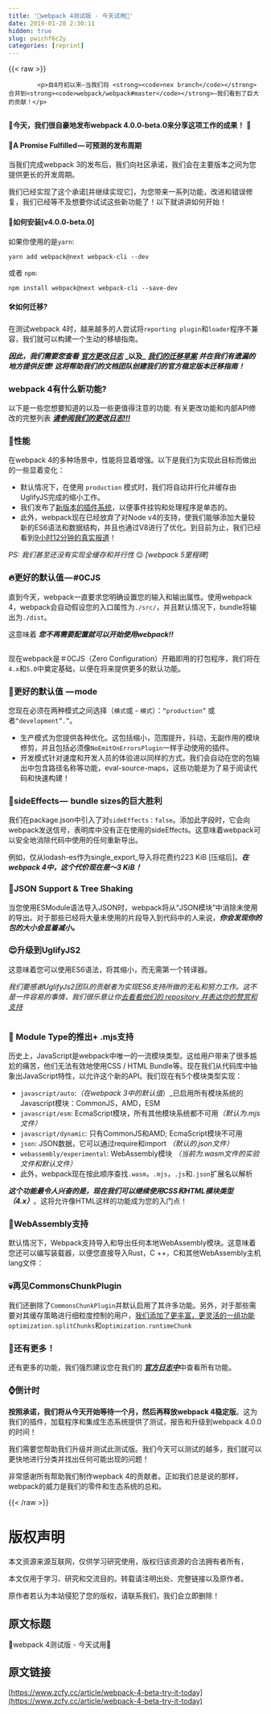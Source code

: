 ```yaml
---
title: '🚀webpack 4测试版 - 今天试用🚀' 
date: 2019-01-20 2:30:11
hidden: true
slug: pwichf6c2y
categories: [reprint]
---
```


{{< raw >}}

            <p>自8月初以来—当我们将 <strong><code>nex branch</code></strong>合并到<strong><code>webpack/webpack#master</code></strong>—我们看到了巨大的贡献！</p>
<p><img src="https://p0.ssl.qhimg.com/t018cd5d17891afe179.png" alt=""></p>
<p><strong>🎉今天，我们很自豪地发布webpack 4.0.0-beta.0来分享这项工作的成果！</strong> <strong>🎉</strong></p>
<h4>🎁A Promise Fulfilled — 可预测的发布周期</h4>
<p>当我们完成webpack 3的发布后，我们向社区承诺，我们会在主要版本之间为您提供更长的开发周期。</p>
<p>我们已经实现了这个承诺[并继续实现它]，为您带来一系列功能，改进和错误修复，我们已经等不及想要你试试这些新功能了！以下就讲讲如何开始！</p>
<h4>🤷‍如何安装[v4.0.0-beta.0]</h4>
<p>如果你使用的是<code>yarn</code>:</p>
<p><code>yarn add webpack@next webpack-cli --dev</code></p>
<p>或者 <code>npm</code>:</p>
<p><code>npm install webpack@next webpack-cli --save-dev</code></p>
<h4>🛠如何迁移?</h4>
<p>在测试webpack 4时，越来越多的人尝试将<code>reporting plugin</code>和<code>loader</code>程序不兼容，我们就可以构建一个生动的移植指南。</p>
<p><strong><em>因此，我们需要您查看</em></strong> <a href="https://github.com/webpack/webpack/releases/tag/v4.0.0-beta.0"><strong><em>官方更改日志</em></strong></a> <strong>_以及_</strong> <a href="https://github.com/webpack/webpack/issues/6357"><strong><em>我们的迁移草案</em></strong></a> <strong><em>并在我们有遗漏的地方提供反馈! 这将帮助我们的文档团队创建我们的官方稳定版本迁移指南！</em></strong></p>
<h3>webpack 4有什么新功能?</h3>
<p>以下是一些您想要知道的以及一些更值得注意的功能. 有关更改功能和内部API修改的完整列表 <a href="https://github.com/webpack/webpack/releases/tag/v4.0.0-beta.0"><strong><em>请参阅我们的更改日志!!!</em></strong></a></p>
<h3>🚀性能</h3>
<p>在webpack 4的多种场景中，性能将显着增强。以下是我们为实现此目标而做出的一些显着变化：</p>
<ul>
<li>默认情况下，在使用 <code>production</code> 模式时，我们将自动并行化并缓存由UglifyJS完成的缩小工作。</li>
<li>我们发布了<a href="https://github.com/webpack/tapable">新版本的插件系统</a>，以便事件挂钩和处理程序是单态的。</li>
<li>此外，webpack现在已经放弃了对Node v4的支持，使我们能够添加大量较新的ES6语法和数据结构，并且也通过V8进行了优化。到目前为止，我们已经看到<a href="https://github.com/webpack/webpack/issues/6248">9小时12分钟的真实报道</a>！</li>
</ul>
<p><em>PS: 我们甚至还没有实现全缓存和并行性</em> 😉 <em>[webpack 5里程碑]</em></p>
<h3>🔥更好的默认值 — #0CJS</h3>
<p>直到今天，webpack一直要求您明确设置您的输入和输出属性。使用webpack 4，webpack会自动假设您的入口属性为<code>./src/</code>，并且默认情况下，bundle将输出为<code>./dist</code>。</p>
<p>这意味着 <strong><em>您不再需要配置就可以开始使用webpack!!</em></strong></p>
<p><img src="https://p0.ssl.qhimg.com/t012e1f896458cc6ca4.png" alt=""></p>
<p>现在webpack是＃0CJS（Zero Configuration）开箱即用的打包程序，我们将在<code>4.x</code>和<code>5.0</code>中奠定基础，以便在将来提供更多的默认功能。</p>
<h3>💪更好的默认值  — mode</h3>
<p>您现在必须在两种模式之间选择（<code>模式</code>或 - <code>模式</code>）：<code>“production”</code> 或者<code>“development”.”</code>。</p>
<ul>
<li>生产模式为您提供各种优化。这包括缩小，范围提升，抖动，无副作用的模块修剪，并且包括必须像<code>NoEmitOnErrorsPlugin</code>一样手动使用的插件。</li>
<li>开发模式针对速度和开发人员的体验进以同样的方式，我们会自动在您的包输出中包含路径名称等功能，eval-source-maps，这些功能是为了易于阅读代码和快速构建！</li>
</ul>
<h3>🍰sideEffects —  bundle sizes的巨大胜利</h3>
<p>我们在package.json中引入了对<code>sideEffects：false</code>。添加此字段时，它会向webpack发送信号，表明库中没有正在使用的sideEffects。这意味着webpack可以安全地消除代码中使用的任何重新导出。</p>
<p>例如，仅从lodash-es作为single_export_导入将花费约223 KiB [压缩后]。<strong><em>在webpack 4中，这个代价现在是〜3 KiB！</em></strong></p>
<h3>🌳JSON Support &amp; Tree Shaking</h3>
<p>当您使用ESModule语法导入JSON时，webpack将从“JSON模块”中消除未使用的导出。对于那些已经将大量未使用的片段导入到代码中的人来说，<strong><em>你会发现你的包的大小会显着减小。</em></strong></p>
<h3>😍升级到UglifyJS2</h3>
<p>这意味着您可以使用ES6语法，将其缩小，而无需第一个转译器。</p>
<p><em>我们要感谢UglifyJs2团队的贡献者为实现ES6支持所做的无私和努力工作。这不是一件容易的事情，我们很乐意让你<a href="https://github.com/mishoo/UglifyJS2/graphs/contributors?from=2017-01-14&amp;to=2018-01-25&amp;type=c">去看看他们的 repository 并表达你的赞赏和支持</a></em></p>
<p><img src="https://p0.ssl.qhimg.com/t01ee970cd603f27fb4.png" alt=""></p>
<h3>🐐 Module Type的推出+ .mjs支持</h3>
<p>历史上，JavaScript是webpack中唯一的一流模块类型。这给用户带来了很多尴尬的痛苦，他们无法有效地使用CSS / HTML Bundle等。现在我们从代码库中抽象出JavaScript特性，以允许这个新的API。我们现在有5个模块类型实现：</p>
<ul>
<li><code>javascript/auto</code>:<em>（在webpack 3中的默认值</em>）_已启用所有模块系统的Javascript模块：CommonJS，AMD，ESM</li>
<li><code>javascript/esm</code>: EcmaScript模块，所有其他模块系统都不可用<em>（默认为.mjs文件）</em></li>
<li><code>javascript/dynamic</code>: 只有CommonJS和AMD; EcmaScript模块不可用</li>
<li><code>json</code>: JSON数据，它可以通过require和import <em>（默认的.json文件）</em></li>
<li><code>webassembly/experimental</code>: WebAssembly模块 <em>（当前为.wasm文件的实验文件和默认文件）</em></li>
<li>此外，webpack现在按此顺序查找<code>.wasm</code>，<code>.mjs</code>，<code>.js</code>和<code>.json</code>扩展名以解析</li>
</ul>
<p><strong><em>这个功能最令人兴奋的是，现在我们可以继续使用CSS和HTML模块类型（4.x）</em></strong>。这将允许像HTML这样的功能成为您的入门点！</p>
<h3>🔬WebAssembly支持</h3>
<p>默认情况下，Webpack支持导入和导出任何本地WebAssembly模块。这意味着您还可以编写装载器，以便您直接导入Rust，C ++，C和其他WebAssembly主机lang文件：</p>
<h3>💀再见CommonsChunkPlugin</h3>
<p>我们还删除了<code>CommonsChunkPlugin</code>并默认启用了其许多功能。另外，对于那些需要对其缓存策略进行细粒度控制的用户，<a href="https://gist.github.com/sokra/1522d586b8e5c0f5072d7565c2bee693">我们添加了更丰富，更灵活的一组功能</a><code>optimization.splitChunks</code>和<code>optimization.runtimeChunk</code></p>
<h3>💖还有更多！</h3>
<p>还有更多的功能，我们强烈建议您在我们的 <a href="https://github.com/webpack/webpack/releases/tag/v4.0.0-beta.0"><strong><em>官方日志中</em></strong></a>中查看所有功能。 </p>
<h3>⌚倒计时</h3>
<p><strong>按照承诺，我们将从今天开始等待一个月，然后再释放webpack 4稳定版</strong>。这为我们的插件，加载程序和集成生态系统提供了测试，报告和升级到webpack 4.0.0的时间！</p>
<p>我们需要您帮助我们升级并测试此测试版。我们今天可以测试的越多，我们就可以更快地进行分类并找出任何可能出现的问题！</p>
<p>非常感谢所有帮助我们制作wepback 4的贡献者。正如我们总是说的那样，webpack的威力是我们的零件和生态系统的总和。</p>

          
{{< /raw >}}

# 版权声明
本文资源来源互联网，仅供学习研究使用，版权归该资源的合法拥有者所有，

本文仅用于学习、研究和交流目的。转载请注明出处、完整链接以及原作者。

原作者若认为本站侵犯了您的版权，请联系我们，我们会立即删除！

## 原文标题
🚀webpack 4测试版 - 今天试用🚀

## 原文链接
[https://www.zcfy.cc/article/webpack-4-beta-try-it-today](https://www.zcfy.cc/article/webpack-4-beta-try-it-today)

